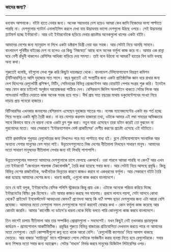 ### কাদের জন্য?

---

ধন্যবাদ আপনাকে। বইটা হাতে নেবার জন্য। অনেক সম্ভাবনার দেশ হয়েও আমরা কেন জানি নিজেদের ভাগ্য পাল্টাতে পারছি না। দেশগুলোর প্যাটার্ন এনালাইসিস করলে দেখা যায় উদ্ভাবনায় ভালো দেশগুলো উঠছে ওপরে। সেই উদ্ভাবনার প্ল্যাটফর্ম হচ্ছে ইন্টারনেট। আর ওই ইন্টারনেটকে ছড়িয়ে দেবার প্রচেষ্টার অনেকগুলো ধাপের একটা বইটা। 

আমাদের দেশের জন্য ম্যানুয়াল না লিখে একটা ডক্টরাল ডিগ্রী নেয়া বরং সহজ। আর সেটাই নিয়ে আনছি সামনে। বাংলাদেশ পৃথিবীর বাইরের দেশ না হলেও এর কিছু ‘নিজস্বতা’ আছে বলে অনেক ফর্মুলা কাজ করে না। আবার এক রান্না ঘরে বেশী রাঁধুনী থাকলেও রেসিপির আধিক্য বাড়িয়ে দেয় সমস্যা। তাই বলে উঠবো না আমরা? হাতের বিগ ডাটা বলছে অন্য কথা। 

শুরুতেই বলেছি, বইগুলো লেখা শুরু করি কিছুটা দায়বদ্ধতা থেকে। বাংলাদেশ টেলিযোগাযোগ নিয়ন্ত্রণ কমিশন \(বিটিআরসি\)তে আসি দুহাজার সাত সালে। বছর ঘুরতেই এই সংস্থাটির জন্য একটা প্রাতিষ্ঠানিক জ্ঞান ধরে রাখার জন্য দেশ বিদেশের রেগুলেটরী প্রশিক্ষণ, মিটিং, সেমিনারের বিভিন্ন প্রেজেন্টেশন আর হোয়াইট পেপার সংগ্রহ শুরু করি। ইমেইল আর ফোন করে চাইলেই অনুষ্ঠান আয়োজকরা পাঠিয়ে দেন। বেশিরভাগ জিনিস অনলাইনে থাকতে সেটার লিংক আর পাসওয়ার্ড পাঠিয়ে দেয়াতে কাজ অনেক সহজ হয়ে পড়ে। দীর্ঘ প্রায় সাত বছরের মাথায় ডকুমেন্টেশনের সংখ্যা গিয়ে দাড়ায় প্রায় পনেরো হাজারে।

বিটিআরসির এখনকার জনবলের বেশিরভাগ এসেছেন দুহাজার সাতের পর। নলেজ ম্যানেজমেন্টের একটা বড় শর্ত হচ্ছে গিয়ে সংস্থার একটা স্মৃতি তৈরী করা। না হয় যোগাড় করলাম হাজারো তথ্য, ওটাকে আমার এই লম্বা সময়ের অভিজ্ঞতার সাথে কিভাবে যাবে সে ধারনা থেকে একটা ব্লগ শুরু করা। নতুন যারা এসেছেন তারা হটাত্‍ করেই তো বুঝবেন না পুরনোদের মতো। আর সেকারণে ‘ইন্টারন্যাশনাল বেস্ট প্রাকটিসের’ দেশীয় করণের প্রচেষ্টা এসেছে এই বইটাতে। 

বইটা প্রথমদিকে শুধুমাত্র রেগুলেটরের জন্য লিখলেও পরে মত পাল্টাতে বাধ্য হই। ব্লগে টেলিযোগাযোগ সাংবাদিক আর অন্যান্য পেশার মানুষের বেশ সাড়া পাই। উন্নতদেশগুলোতে নিজ দেশের নীতিমালা লিখছেন সাধারণ মানুষ। আমাদের মতো সাধারণ মানুষদের নীতিমালা লেখার জন্য বই লিখছি পাশাপাশি। 

উন্নতদেশগুলোর সফলতা আমাদের দেশগুলোকে চাপে ফেলছে একঅর্থে। ওরা পারলে আমরা পারছি না কেন? আর এখন তো ইন্টারনেট "জেনারেল পারপাজ টেকনোলজি", তৈরি করা হয়েছে সবার জন্য। আর সেটাই নিয়ে আসছে প্রবৃদ্ধি। কিন্তু বিভিন্ন দেশের রাজনৈতিক, অর্থনৈতিক ভিন্নতার কারণে কাজও করবে না একধরনের ফর্মুলা। আর সেকারণে বইটা তৈরি করা হয়েছে আমাদের দেশের জন্য। ধারণা করছি, এগুলো কাজ করবে বাংলাদেশে। 

তবে যে যাই বলুক, ইন্টারনেটের বেসিক পলিসি স্ট্রাকচার কিন্তু প্রায় এক। এটাকে অনেকে পরিচয় করিয়ে দিচ্ছে ইন্টারনেটের বিল্ডিং ব্লক হিসেবে। ওটা আবার কাজও করছে সব যায়গায়। প্রথমে লাগবে পয়সা, সেটা আসবে কোথা থেকে? প্রাইভেট ইনভেস্টমেন্ট আবহাওয়া কেমন? প্রণোদনা আছে কি না? সম্পদ ছাড়া দেশগুলোর জন্য এটা আরো বেশি প্রযোজ্য। আমাদের মতো দেশগুলো সফল দেশগুলোকে সার্ভে করলেই বোঝার কথা - কোন ফর্মুলা কাজ করেছে আর কোনটা করেনি। আমার 'কানেক্টিং দ্য ডটসে'র  ধারনা থেকে দিব্যি বলতে পারি কোনগুলো কাজ করবে বাংলাদেশে। 

তিন ভাগেই চালায় নীতিমালা আর তার সম্পর্কিত প্রোগ্রামগুলো - সবদেশেই। যখন কিছুই নেই তখনকার প্রচারমূলক কার্যক্রম - প্রমোশোনাল আকটিভিটিজ। প্রবৃদ্ধির শুরুতে বিভিন্ন বাজারের প্রতিযোগিতা দেখভাল করতে পারে না আমাদের মতো দেশগুলো। ছোট কোম্পানীগুলো রুগ্ন হতে থাকে আরো বেশি। 'রেগুলেটরী ক্যাপচার' নিয়ে আলাপ থাকছে ভেতরে। আর বাজার 'ম্যাচ্যিয়ুর' মানে পরিপক্কতা পেলে সেটাকে সার্বজনীন করার ব্যবস্থা নিতে হবে রেগুলেটরকে। সবার জন্য শিক্ষার মতো সবার জন্য অ্যাক্সেস। সেটার 'মাধ্যম' নির্ভর করবে মানুষের ডিজিটাল লিটারেসির ওপর। 

